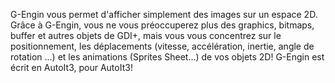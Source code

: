 G-Engin vous permet d'afficher simplement des images sur un espace 2D.
Grâce à G-Engin, vous ne vous préoccuperez plus des graphics, bitmaps, buffer et autres objets de GDI+, mais vous vous concentrez sur le positionnement, les déplacements (vitesse, accélération, inertie, angle de rotation ...) et les animations (Sprites Sheet...) de vos objets 2D!
G-Engin est écrit en AutoIt3, pour AutoIt3!